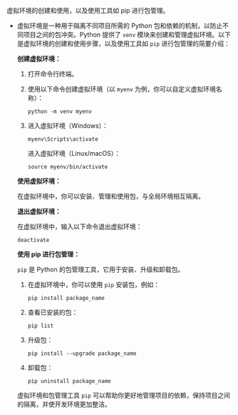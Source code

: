 虚拟环境的创建和使用，以及使用工具如 pip 进行包管理。

- 虚拟环境是一种用于隔离不同项目所需的 Python 包和依赖的机制，以防止不同项目之间的包冲突。Python 提供了 `venv` 模块来创建和管理虚拟环境。以下是虚拟环境的创建和使用步骤，以及使用工具如 `pip` 进行包管理的简要介绍：

  **创建虚拟环境：**

  1. 打开命令行终端。

  2. 使用以下命令创建虚拟环境（以 `myenv` 为例，你可以自定义虚拟环境名称）：
     ```
     python -m venv myenv
     ```

  3. 进入虚拟环境（Windows）：
     ```
     myenv\Scripts\activate
     ```

     进入虚拟环境（Linux/macOS）：
     ```
     source myenv/bin/activate
     ```

  **使用虚拟环境：**

  在虚拟环境中，你可以安装、管理和使用包，与全局环境相互隔离。

  **退出虚拟环境：**

  在虚拟环境中，输入以下命令退出虚拟环境：
  ```
  deactivate
  ```

  **使用 pip 进行包管理：**

  `pip` 是 Python 的包管理工具，它用于安装、升级和卸载包。

  1. 在虚拟环境中，你可以使用 `pip` 安装包，例如：
     ```
     pip install package_name
     ```

  2. 查看已安装的包：
     ```
     pip list
     ```

  3. 升级包：
     ```
     pip install --upgrade package_name
     ```

  4. 卸载包：
     ```
     pip uninstall package_name
     ```

  虚拟环境和包管理工具 `pip` 可以帮助你更好地管理项目的依赖，保持项目之间的隔离，并使开发环境更加整洁。